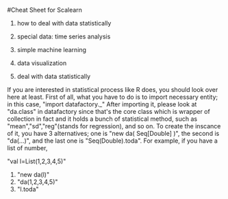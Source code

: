 #Cheat Sheet for Scalearn

1. how to deal with data statistically
2. special data: time series analysis
3. simple machine learning
4. data visualization


1. deal with data statistically

  If you are interested in statistical process like R does, you should look over here at least. First of all, what you have to do is to import necessary entity; in this case, "import datafactory._" After importing it, please look at "da.class" in datafactory  since that's the core class which is wrapper of collection in fact and it holds a bunch of statistical method, such as "mean","sd","reg"(stands for regression), and so on. To create the inscance of it, you have 3 alternatives; one is "new da( Seq[Double] )", the second is "da(...)", and the last one is "Seq(Double).toda". For example, if you have a list of number, 
  
  "val l=List(1,2,3,4,5)"
  
  1. "new da(l)"
  2. "da(1,2,3,4,5)"
  3. "l.toda"
  
  